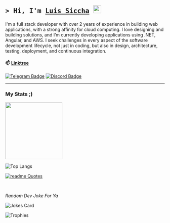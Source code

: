 

<!--
<img src="https://readme-jokes.vercel.app/api?theme=react" alt="Jokes Card" />
-->

## <p align="left"><samp>&gt; Hi, I'm <a href="https://github.com/LSiccha">Luis Siccha</a> <img src="https://media.giphy.com/media/hvRJCLFzcasrR4ia7z/giphy.gif" width="25"></samp></p>

<p align="center"></p>

I'm a full stack developer with over 2 years of experience in building web applications, with a strong affinity for cloud computing. I love designing and building solutions, and I’m currently developing applications using .NET, Angular, and AWS. I seek challenges in every aspect of the software development lifecycle, not just in coding, but also in design, architecture, testing, deployment, and continuous integration.

#### 📫 [Linktree](https://linktr.ee/luis.siccha)
  
  [![Telegram Badge](https://img.shields.io/badge/-Telegram-26A5E4?style=flat&logo=Telegram&logoColor=white)](https://t.me/LSiccha)
  [![Discord Badge](https://img.shields.io/badge/-Discord-5865F2?style=flat&logo=Discord&logoColor=white)](https://discordapp.com/users/915027947625263155/)

---

### My Stats ;)

  <img height="180em" src="https://github-readme-stats.vercel.app/api?username=LSiccha&show_icons=true&hide_border=true&&count_private=true&include_all_commits=true&theme=shadow_red" />
  
  ![Top Langs](https://github-readme-stats.vercel.app/api/top-langs/?username=LSiccha&size_weight=0.5&count_weight=0.5&theme=shadow_red)
  
  [![readme Quotes](https://quotes-github-readme.vercel.app/api?type=horizontal&theme=shadow_red)](https://github.com/piyushsuthar/github-readme-quotes)

</br>
  


  <div align="start">
    <p><em>Random Dev Joke For Ya</br>
    </em></p>
    <img src="https://readme-jokes.vercel.app/api?theme=cobalt" alt="Jokes Card" />  
</div>
  
  ![Trophies](https://github-profile-trophy.vercel.app/?username=LSiccha&locale=en&row=1&theme=darkhub&margin-w=15&no-frame=true)

<!-- Here are some ideas to get you started:

- 🔭 I’m currently working on ...
- 🌱 I’m currently learning ...
- 👯 I’m looking to collaborate on ...
- 🤔 I’m looking for help with ...
- 💬 Ask me about ...
- 📫 How to reach me: ...
- 😄 Pronouns: ...
- ⚡ Fun fact: ...
-->
